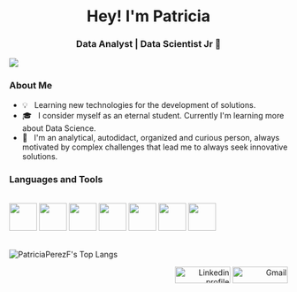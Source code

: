 <h1 align="center">Hey! I'm Patricia </h1>
<h3 align="center"> Data Analyst | Data Scientist Jr 🚀</h3>
<a href="https://www.youtube.com/watch?v=dQw4w9WgXcQ"><img src="https://user-images.githubusercontent.com/73097560/115834477-dbab4500-a447-11eb-908a-139a6edaec5c.gif"></a>
<div>
  <h3>About Me </h3>

  - 💡 &nbsp; Learning new technologies for the development of solutions.
  - 🎓 &nbsp; I consider myself as an eternal student. Currently I'm learning more about Data Science.
  - 🌱 &nbsp; I'm an analytical, autodidact, organized and curious person, always motivated by complex challenges that lead me to always seek innovative solutions.
</div> 
</div>

<div>
  <h3>Languages and Tools </h3>
</div> 
<br>
<code><a href="https://www.python.org/" target="_blank"><img height="50" src="https://www.vectorlogo.zone/logos/python/python-ar21.svg"></a></code>
<code><a href="https://jupyter.org/" target="_blank"><img height="50" src="https://www.vectorlogo.zone/logos/jupyter/jupyter-ar21.svg"></a></code>
<code><a href="https://public.tableau.com/app/profile/patricia8243" target="_blank"><img height="50" src="https://github.com/get-icon/geticon/blob/master/icons/tableau.svg"></a></code>
<code><a href="https://powerbi.microsoft.com/es-es/" target="_blank"><img height="50" src="https://www.vectorlogo.zone/logos/microsoft_powerbi/microsoft_powerbi-ar21.svg"></a></code>
<code><a href="https://git-scm.com/" target="_blank"><img height="50" src="https://www.vectorlogo.zone/logos/git-scm/git-scm-ar21.svg"></a></code>
<code><a href="https://www.mysql.com/" target="_blank"><img height="50" src="https://www.vectorlogo.zone/logos/mysql/mysql-ar21.svg"></a></code>
<code><a href="https://www.postgresql.org/" target="_blank"><img height="50" src="https://www.vectorlogo.zone/logos/postgresql/postgresql-ar21.svg"></a></code>
<br>
<br>

![PatriciaPerezF's Top Langs](https://github-readme-stats.vercel.app/api/top-langs/?username=PatriciaPerezF&theme=tokyonight&layout=compact)

<p align="right">
    <a href="https://www.linkedin.com/in/patricia-perez-felibert/"><img alt="Linkedin profile" title="Linkedin" src="https://raw.githubusercontent.com/Thomas-George-T/Thomas-George-T/master/assets/linkedin.svg" width="100" height="30" /></a>
    <a href="mailto:pcpf92@gmail.com"><img alt="Gmail" src="https://raw.githubusercontent.com/Thomas-George-T/Thomas-George-T/master/assets/google-gmail.svg" title="Email" width="100" height="30" /></a>
</p>


<!---
PatriciaPerezF/PatriciaPerezF is a ✨ special ✨ repository because its `README.md` (this file) appears on your GitHub profile.
You can click the Preview link to take a look at your changes.
--->
